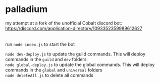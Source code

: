 # palladium  
my attempt at a fork of the unofficial Cobalt discord bot: https://discord.com/application-directory/1093352359989612627  
<br />  
run `node index.js` to start the bot

`node dev-deploy.js` to update the guild commands. This will deploy commands in the `guild` and `dev` folders.  
`node global-deploy.js` to update the global commands. This will deploy commands in the `global` and `universal` folders  
`node deleteAll.js` to delete all commands  
